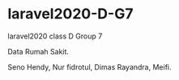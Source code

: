 # laravel2020-D-G7
laravel2020 class D Group 7

Data Rumah Sakit.

Seno Hendy, Nur fidrotul, Dimas Rayandra, Meifi.
